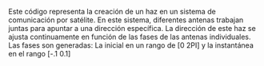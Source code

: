 Este código representa la creación de un haz en un sistema de comunicación por satélite. En este sistema, diferentes antenas trabajan juntas para apuntar a una dirección específica. La dirección de este haz se ajusta continuamente en función de las fases de las antenas individuales. 
Las fases son generadas: La inicial en un rango de [0 2PI] y la instantánea en el rango [-.1 0.1]
